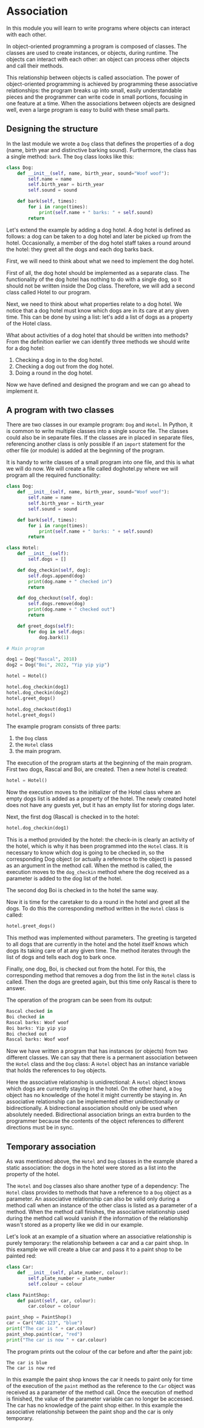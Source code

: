 # Association

In this module you will learn to write programs where objects can interact with each other.

In object-oriented programming a program is composed of classes. The classes are used to create
instances, or objects, during runtime. The objects can interact with each other: an object can
process other objects and call their methods.

This relationship between objects is called association. The power of object-oriented programming is achieved
by programming these associative relationships: the program breaks up into small, easily understandable pieces
and the programmer can write code in small portions, focusing in one feature at a time. When the associations
between objects are designed well, even a large program is easy to build with these small parts.

## Designing the structure

In the last module we wrote a `Dog` class that defines the properties of a dog (name, birth year and distinctive barking
sound). Furthermore, the class has a single method: `bark`. The `Dog` class looks like this:

```python
class Dog:
    def __init__(self, name, birth_year, sound="Woof woof"):
        self.name = name
        self.birth_year = birth_year
        self.sound = sound

    def bark(self, times):
        for i in range(times):
            print(self.name + " barks: " + self.sound)
        return
```

Let's extend the example by adding a dog hotel. A dog hotel is defined as follows: a dog can be taken to a dog hotel and 
later be picked up from the hotel. Occasionally, a member of the dog hotel staff takes a round around the hotel: they greet 
all the dogs and each dog barks back.

First, we will need to think about what we need to implement the dog hotel.

First of all, the dog hotel should be implemented as a separate class. The functionality of the dog hotel has nothing to
do with a single dog, so it should not be written inside the Dog class. Therefore, we will add a second class called Hotel 
to our program.

Next, we need to think about what properties relate to a dog hotel. We notice that a dog hotel must know which dogs are in
its care at any given time. This can be done by using a list: let's add a list of dogs as a property of the Hotel class.

What about activities of a dog hotel that should be written into methods? From the definition earlier we
can identify three methods we should write for a dog hotel:
1. Checking a dog in to the dog hotel.
2. Checking a dog out from the dog hotel.
3. Doing a round in the dog hotel.

Now we have defined and designed the program and we can go ahead to implement it.

## A program with two classes

There are two classes in our example program: `Dog` and `Hotel`. In Python, it is common to write multiple classes into 
a single source file. The classes could also be in separate files. If the classes are in placed in
separate files, referencing another class is only possible if an `import` statement for the other file (or module) is added
at the beginning of the program. 

It is handy to write classes of a small program into one file, and this is what we will do now. We will create a file called
doghotel.py where we will program all the required functionality:

```python
class Dog:
    def __init__(self, name, birth_year, sound="Woof woof"):
        self.name = name
        self.birth_year = birth_year
        self.sound = sound

    def bark(self, times):
        for i in range(times):
            print(self.name + " barks: " + self.sound)
        return

class Hotel:
    def __init__(self):
        self.dogs = []

    def dog_checkin(self, dog):
        self.dogs.append(dog)
        print(dog.name + " checked in")
        return

    def dog_checkout(self, dog):
        self.dogs.remove(dog)
        print(dog.name + " checked out")
        return

    def greet_dogs(self):
        for dog in self.dogs:
            dog.bark(1)

# Main program

dog1 = Dog("Rascal", 2018)
dog2 = Dog("Boi", 2022, "Yip yip yip")

hotel = Hotel()

hotel.dog_checkin(dog1)
hotel.dog_checkin(dog2)
hotel.greet_dogs()

hotel.dog_checkout(dog1)
hotel.greet_dogs()
```

The example program consists of three parts:
1. the `Dog` class
2. the `Hotel` class
3. the main program.

The execution of the program starts at the beginning of the main program. First two dogs, Rascal and Boi, are created.
Then a new hotel is created:

```python
hotel = Hotel()
```

Now the execution moves to the initializer of the Hotel class where an empty dogs list is added as a property of
the hotel. The newly created hotel does not have any guests yet, but it has an empty list for storing dogs later.

Next, the first dog (Rascal) is checked in to the hotel:

```python
hotel.dog_checkin(dog1)
```

This is a method provided by the hotel: the check-in is clearly an activity of the hotel, which is why it has been
programmed into the `Hotel` class. It is necessary to know which dog is going to be checked in, so the corresponding
Dog object (or actually a reference to the object) is passed as an argument in the method call. When the method is called,
the execution moves to the `dog_checkin` method where the dog received as a parameter is added to the dog list of the hotel.

The second dog Boi is checked in to the hotel the same way.

Now it is time for the caretaker to do a round in the hotel and greet all the dogs. To do this the corresponding method written
in the `Hotel` class is called:

```python
hotel.greet_dogs()
```

This method was implemented without parameters. The greeting is targeted to all dogs that are currently in the hotel and
the hotel itself knows which dogs its taking care of at any given time. The method iterates through the list of dogs and
tells each dog to bark once.

Finally, one dog, Boi, is checked out from the hotel. For this, the corresponding method that removes a dog from the list
in the `Hotel` class is called. Then the dogs are greeted again, but this time only Rascal is there to answer.

The operation of the program can be seen from its output:

```python
Rascal checked in
Boi checked in
Rascal barks: Woof woof
Boi barks: Yip yip yip
Boi checked out
Rascal barks: Woof woof
```

Now we have written a program that has instances (or objects) from two different classes. We can say that there is a
permanent association between the `Hotel` class and the `Dog` class: A `Hotel` object has an instance variable that
holds the references to `Dog` objects.

Here the associative relationship is unidirectional: A `Hotel` object knows which dogs are currently staying in the hotel.
On the other hand, a `Dog` object has no knowledge of the hotel it might currently be staying in. An associative relationship
can be implemented either unidirectionally or bidirectionally. A bidirectional association should only be used when absolutely
needed. Bidirectional association brings an extra burden to the programmer because the contents of the object references to 
different directions must be in sync.

## Temporary association

As was mentioned above, the `Hotel` and `Dog` classes in the example shared a static association: the dogs in the hotel
were stored as a list into the property of the hotel.

The `Hotel` and `Dog` classes also share another type of a dependency: The `Hotel` class provides to methods that
have a reference to a `Dog` object as a parameter. An associative relationship can also be valid only during a method call
when an instance of the other class is listed as a parameter of a method. When the method call finishes, the associative
relationship used during the method call would vanish if the information of the relationship wasn't stored as a property like
we did in our example. 

Let's look at an example of a situation where an associative relationship is purely temporary: the relationship between a
car and a car paint shop. In this example we will create a blue car and pass it to a paint shop to be painted red:


```python
class Car:
    def __init__(self, plate_number, colour):
        self.plate_number = plate_number
        self.colour = colour

class PaintShop:
    def paint(self, car, colour):
        car.colour = colour

paint_shop = PaintShop()
car = Car("ABC-123", "blue")
print("The car is " + car.colour)
paint_shop.paint(car, "red")
print("The car is now " + car.colour)
```

The program prints out the colour of the car before and after the paint job:

```monospace
The car is blue
The car is now red
```

In this example the paint shop knows the car it needs to paint only for time of the execution of the `paint` method as
the reference to the `Car` object was received as a parameter of the method call. Once the execution of method is finished,
the value of the parameter variable can no longer be accessed. The car has no knowledge of the paint shop either. In this 
example the associative relationship between the paint shop and the car is only temporary.
